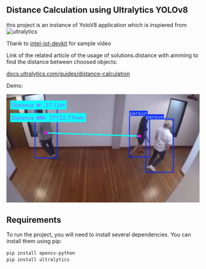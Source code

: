 ## Distance Calculation using Ultralytics YOLOv8


this project is an instance of YoloV8 application which is inspiered from  ![ultralytics](https://cdn.prod.website-files.com/646dd1f1a3703e451ba81ecc/64777c3e071ec953437e6950_logo.svg)

Thank to [intel-iot-devkit](https://github.com/intel-iot-devkit/sample-videos) for sample video

Link of the related article of the usage of solutions.distance with aimming to find the distance between choosed objects:

  [docs.ultralytics.com/guides/distance-calculation](https://docs.ultralytics.com/guides/distance-calculation/)


Demo:

[![Watch the video](https://github.com/Abtinz/Computer-Vision-OpenCV-Yolo/blob/main/Yolo/distance_detection/image.png)](https://github.com/Abtinz/Computer-Vision-OpenCV-Yolo/blob/main/Yolo/distance_detection/distance_calculation.mp4)

## Requirements

To run the project, you will need to install several dependencies. You can install them using pip:

```bash
pip install opencv-python
pip install ultralytics
